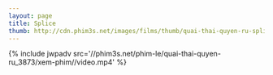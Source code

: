 ```yaml
---
layout: page
title: Splice
thumb: http://cdn.phim3s.net/images/films/thumb/quai-thai-quyen-ru-splice-2010.jpg
---
```

{% include jwpadv src='//phim3s.net/phim-le/quai-thai-quyen-ru_3873/xem-phim//video.mp4' %}